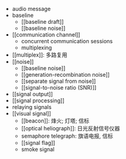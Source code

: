 - audio message
- baseline
    - [[baseline draft]]
    - [[baseline noise]]
- [[communication channel]]
    - concurrent communication sessions
    - multiplexing
- [[multiplex]]: 多路复用
- [[noise]]
    - [[baseline noise]]
    - [[generation-recombination noise]]
    - [[separate signal from noise]]
    - [[signal-to-noise ratio (SNR)]]
- [[signal output]]
- [[signal processing]]
- relaying signals
- [[visual signal]]
    - [[beacon]]: 烽火; 灯塔; 信标
    - [[optical heliograph]]: 日光反射信号仪器
    - semaphore telegraph: 旗语电报, 信标
    - [[signal flag]]
    - smoke signal
